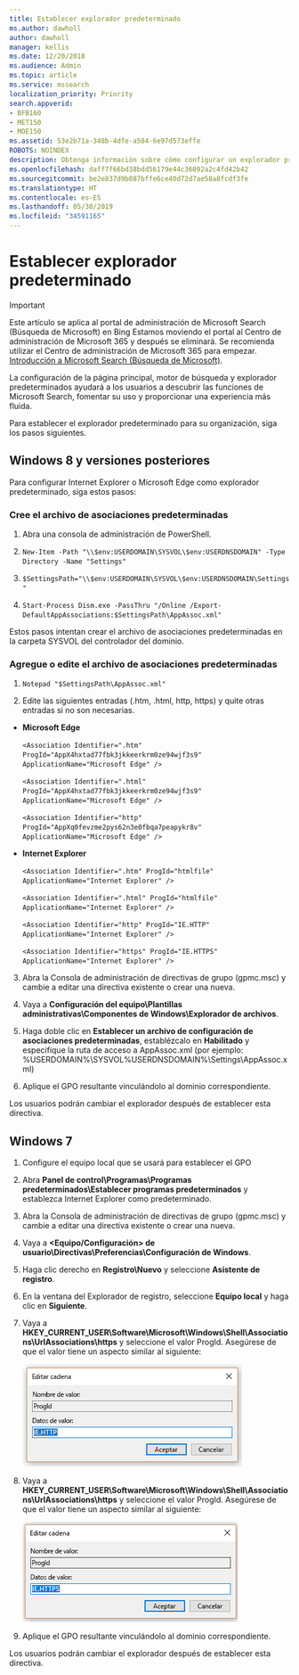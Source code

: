 ```yaml
---
title: Establecer explorador predeterminado
ms.author: dawholl
author: dawholl
manager: kellis
ms.date: 12/20/2018
ms.audience: Admin
ms.topic: article
ms.service: mssearch
localization_priority: Priority
search.appverid:
- BFB160
- MET150
- MOE150
ms.assetid: 53e2b71a-348b-4dfe-a504-6e97d573effe
ROBOTS: NOINDEX
description: Obtenga información sobre cómo configurar un explorador predeterminado para su empresa con Microsoft Search.
ms.openlocfilehash: daff7f66bd38bdd56179e44c36092a2c4fd42b42
ms.sourcegitcommit: be2e837d9b087bffe6ce40d72d7ae58a8fcdf3fe
ms.translationtype: HT
ms.contentlocale: es-ES
ms.lasthandoff: 05/30/2019
ms.locfileid: "34591165"
---
```

# <a name="set-default-browser"></a>Establecer explorador predeterminado

> [!IMPORTANT]
> Este artículo se aplica al portal de administración de Microsoft Search (Búsqueda de Microsoft) en Bing Estamos moviendo el portal al Centro de administración de Microsoft 365 y después se eliminará. Se recomienda utilizar el Centro de administración de Microsoft 365 para empezar. [Introducción a Microsoft Search (Búsqueda de Microsoft)](overview-microsoft-search.md).
    
La configuración de la página principal, motor de búsqueda y explorador predeterminados ayudará a los usuarios a descubrir las funciones de Microsoft Search, fomentar su uso y proporcionar una experiencia más fluida.
  
Para establecer el explorador predeterminado para su organización, siga los pasos siguientes.
  
## <a name="windows-8-and-above"></a>Windows 8 y versiones posteriores

Para configurar Internet Explorer o Microsoft Edge como explorador predeterminado, siga estos pasos:
  
### <a name="create-default-associations-file"></a>Cree el archivo de asociaciones predeterminadas

1. Abra una consola de administración de PowerShell.
    
2.  `New-Item -Path "\\$env:USERDOMAIN\SYSVOL\$env:USERDNSDOMAIN" -Type Directory -Name "Settings"`
    
3.  `$SettingsPath="\\$env:USERDOMAIN\SYSVOL\$env:USERDNSDOMAIN\Settings"`
    
4.  `Start-Process Dism.exe -PassThru "/Online /Export-DefaultAppAssociations:$SettingsPath\AppAssoc.xml"`
    
Estos pasos intentan crear el archivo de asociaciones predeterminadas en la carpeta SYSVOL del controlador del dominio.
  
### <a name="add-or-edit-the-default-associations-file"></a>Agregue o edite el archivo de asociaciones predeterminadas

1. `Notepad "$SettingsPath\AppAssoc.xml"`
    
2. Edite las siguientes entradas (.htm, .html, http, https) y quite otras entradas si no son necesarias.
    
  - **Microsoft Edge**
    
     `<Association Identifier=".htm" ProgId="AppX4hxtad77fbk3jkkeerkrm0ze94wjf3s9" ApplicationName="Microsoft Edge" />`
  
     `<Association Identifier=".html" ProgId="AppX4hxtad77fbk3jkkeerkrm0ze94wjf3s9" ApplicationName="Microsoft Edge" />`
  
     `<Association Identifier="http" ProgId="AppXq0fevzme2pys62n3e0fbqa7peapykr8v" ApplicationName="Microsoft Edge" />`
    
  - **Internet Explorer**
    
     `<Association Identifier=".htm" ProgId="htmlfile" ApplicationName="Internet Explorer" />`
  
     `<Association Identifier=".html" ProgId="htmlfile" ApplicationName="Internet Explorer" />`
  
     `<Association Identifier="http" ProgId="IE.HTTP" ApplicationName="Internet Explorer" />`
  
     `<Association Identifier="https" ProgId="IE.HTTPS" ApplicationName="Internet Explorer" />`
    
3. Abra la Consola de administración de directivas de grupo (gpmc.msc) y cambie a editar una directiva existente o crear una nueva.
    
1. Vaya a **Configuración del equipo\Plantillas administrativas\Componentes de Windows\Explorador de archivos**.
    
2. Haga doble clic en **Establecer un archivo de configuración de asociaciones predeterminadas**, establézcalo en **Habilitado** y especifique la ruta de acceso a AppAssoc.xml (por ejemplo: %USERDOMAIN%\SYSVOL\%USERDNSDOMAIN%\Settings\AppAssoc.xml)
    
4. Aplique el GPO resultante vinculándolo al dominio correspondiente.
    
Los usuarios podrán cambiar el explorador después de establecer esta directiva.
  
## <a name="windows-7"></a>Windows 7

1. Configure el equipo local que se usará para establecer el GPO
    
1. Abra **Panel de control\Programas\Programas predeterminados\Establecer programas predeterminados** y establezca Internet Explorer como predeterminado. 
    
2. Abra la Consola de administración de directivas de grupo (gpmc.msc) y cambie a editar una directiva existente o crear una nueva.
    
1. Vaya a **\<Equipo/Configuración\> de usuario\Directivas\Preferencias\Configuración de Windows**.
    
2. Haga clic derecho en **Registro\Nuevo** y seleccione **Asistente de registro**.
    
3. En la ventana del Explorador de registro, seleccione **Equipo local** y haga clic en **Siguiente**.
    
4. Vaya a **HKEY_CURRENT_USER\Software\Microsoft\Windows\Shell\Associations\UrlAssociations\https** y seleccione el valor ProgId. Asegúrese de que el valor tiene un aspecto similar al siguiente: 
    
    ![Seleccione el valor ProgId en Editar cadena](media/f6173dcc-b898-4967-8c40-4b0fe411a92b.png)
  
5. Vaya a **HKEY_CURRENT_USER\Software\Microsoft\Windows\Shell\Associations\UrlAssociations\https** y seleccione el valor ProgId. Asegúrese de que el valor tiene un aspecto similar al siguiente: 
    
    ![Seleccione ProgId para HTTPS en Editar cadena](media/3519e13b-4fe7-4d15-946c-82fd50fc49bb.png)
  
3. Aplique el GPO resultante vinculándolo al dominio correspondiente.
    
Los usuarios podrán cambiar el explorador después de establecer esta directiva.